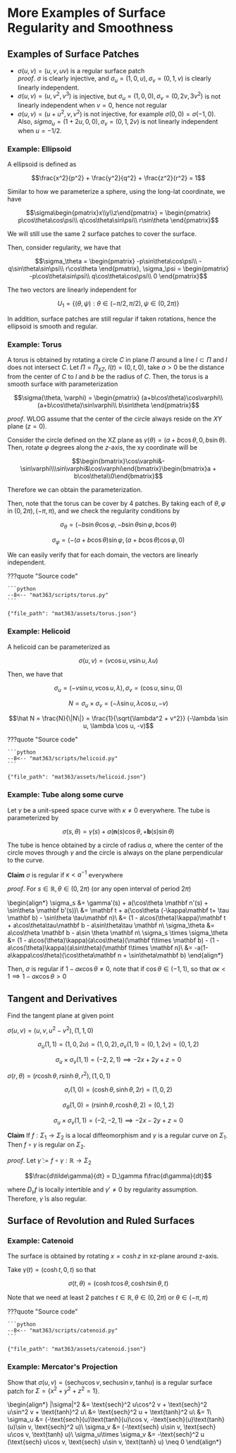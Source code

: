 # More Examples of Surface Regularity and Smoothness

## Examples of Surface Patches

- $\sigma(u,v) = (u,v,uv)$ is a regular surface patch  
    _proof_. $\sigma$ is clearly injective, and $\sigma_u = (1, 0, u), \sigma_v = (0, 1, v)$ is clearly linearly independent. 
- $\sigma(u,v) = (u, v^2, v^3)$ is injective, but $\sigma_u = (1, 0, 0), \sigma_v = (0, 2v, 3v^2)$ is not linearly independent when $v= 0$, hence not regular
- $\sigma(u,v) = (u+u^2 , v, v^2)$ is not injective, for example $\sigma(0, 0) = \sigma(-1, 0)$. Also, $sigma_u = (1+2u, 0, 0), \sigma_v = (0, 1, 2v)$ is not linearly independent when $u=-1/2$. 

### Example: Ellipsoid
A ellipsoid is defined as 

$$\frac{x^2}{p^2} + \frac{y^2}{q^2} + \frac{z^2}{r^2} = 1$$

Similar to how we parameterize a sphere, using the long-lat coordinate, we have 

$$\sigma\begin{pmatrix}x\\y\\z\end{pmatrix} = \begin{pmatrix}
p\cos\theta\cos\psi\\
q\cos\theta\sin\psi\\
r\sin\theta
\end{pmatrix}$$

We will still use the same 2 surface patches to cover the surface. 

Then, consider regularity, we have that 

$$\sigma_\theta = \begin{pmatrix}
-p\sin\theta\cos\psi\\
-q\sin\theta\sin\psi\\
r\cos\theta
\end{pmatrix}, \sigma_\psi = \begin{pmatrix}
-p\cos\theta\sin\psi\\
q\cos\theta\cos\psi\\
0
\end{pmatrix}$$

The two vectors are linearly independent for 

$$U_1 = \{(\theta, \psi): \theta\in(-\pi/2, \pi/2), \psi\in(0, 2\pi)\}$$

In addition, surface patches are still regular if taken rotations, hence the ellipsoid is smooth and regular. 

### Example: Torus

A torus is obtained by rotating a circle $C$ in plane $\Pi$ around a line $l \subset \Pi$ and $l$ does not intersect $C$. Let $\Pi = \Pi_{XZ}$, $l(t) = (0, t, 0)$, take $a > 0$ be the distance from the center of $C$ to $l$ and $b$ be the radius of $C$. 
Then, the torus is a smooth surface with parameterization 

$$\sigma(\theta, \varphi) = \begin{pmatrix}
(a+b\cos\theta)\cos\varphi\\
(a+b\cos\theta)\sin\varphi\\
b\sin\theta
\end{pmatrix}$$

_proof_. WLOG assume that the center of the circle always reside on the $XY$ plane $(z=0)$. 


Consider the circle defined on the XZ plane as $\gamma(\theta) = (a + b\cos\theta, 0, b\sin\theta)$.    
Then, rotate $\varphi$ degrees along the $z$-axis, the xy coordinate will be 

$$\begin{bmatrix}\cos\varphi&-\sin\varphi\\\sin\varphi&\cos\varphi\end{bmatrix}\begin{bmatrix}a + b\cos\theta\\0\end{bmatrix}$$

Therefore we can obtain the parameterization. 

Then, note that the torus can be cover by 4 patches. By taking each of $\theta, \varphi$ in $(0, 2\pi), (-\pi, \pi)$, and we check the regularity conditions by 

$$\sigma_\theta = (-b\sin\theta\cos\varphi, -b\sin\theta\sin\varphi, b\cos\theta)$$


$$\sigma_\varphi = (-(a+b\cos\theta)\sin\varphi, (a+b\cos\theta)\cos\varphi, 0)$$

We can easily verify that for each domain, the vectors are linearly independent. 


???quote "Source code" 

    ```python
    --8<-- "mat363/scripts/torus.py"
    ```


```plotly
{"file_path": "mat363/assets/torus.json"}
```



### Example: Helicoid
A helicoid can be parameterized as 

$$\sigma(u, v) = (v\cos u, v\sin u, \lambda u)$$


Then, we have that 

$$\sigma_u = (-v\sin u, v\cos u, \lambda), \sigma_v = (\cos u, \sin u, 0)$$


$$N = \sigma_u \times \sigma_v = (-\lambda \sin u, \lambda \cos u, -v)$$


$$\hat N = \frac{N}{\|N\|} = \frac{1}{\sqrt{\lambda^2 + v^2}} (-\lambda \sin u, \lambda \cos u, -v)$$




???quote "Source code" 

    ```python
    --8<-- "mat363/scripts/helicoid.py"
    ```


```plotly
{"file_path": "mat363/assets/helicoid.json"}
```



### Example: Tube along some curve
Let $\gamma$ be a unit-speed space curve with $\kappa \neq 0$ everywhere. The tube is parameterized by 

$$\sigma(s, \theta) = \gamma(s) + a(\mathbf n(s)\cos\theta, +\mathbf b(s)\sin \theta)$$

The tube is hence obtained by a circle of radius $a$, where the center of the circle moves through $\gamma$ and the circle is always on the plane perpendicular to the curve. 

__Claim__ $\sigma$ is regular if $\kappa < a^{-1}$ everywhere

_proof_. For $s\in\mathbb R, \theta \in (0, 2\pi)$ (or any open interval of period $2\pi$)

\begin{align*}
\sigma_s &= \gamma'(s) + a(\cos\theta \mathbf n'(s) + \sin\theta \mathbf b'(s))\\
&= \mathbf t + a(\cos\theta (-\kappa\mathbf t+ \tau \mathbf b) - \sin\theta \tau\mathbf n)\\
&= (1 - a\cos(\theta)\kappa)\mathbf t + a\cos\theta\tau\mathbf b - a\sin\theta\tau \mathbf n\\
\sigma_\theta &= a\cos\theta \mathbf b - a\sin \theta \mathbf n\\
\sigma_s \times \sigma_\theta &= (1 - a\cos(\theta)\kappa)(a\cos\theta)(\mathbf t\times \mathbf b) - (1 - a\cos(\theta)\kappa)(a\sin\theta)(\mathbf t\times \mathbf n)\\
&= -a(1-a\kappa\cos\theta)(\cos\theta\mathbf n + \sin\theta\mathbf b)
\end{align*}

Then, $\sigma$ is regular if $1-a\kappa\cos\theta\neq 0$, note that if $\cos\theta\in (-1, 1)$, so that $a\kappa < 1 \implies 1-a\kappa\cos\theta > 0$

## Tangent and Derivatives

Find the tangent plane at given point

$\sigma(u,v) = (u, v, u^2 - v^2), (1, 1, 0)$

$$\sigma_u(1, 1)= (1, 0, 2u) = (1, 0, 2), \sigma_v(1, 1) = (0, 1, 2v) = (0, 1, 2)$$


$$\sigma_u\times \sigma_v(1, 1) = (-2, 2, 1)\implies -2x+2y+z =0$$


$\sigma(r,\theta) = (r\cosh \theta, r\sinh\theta, r^2), (1, 0, 1)$

$$\sigma_r(1, 0) = (\cosh \theta, \sinh\theta, 2r) = (1, 0, 2)$$

$$\sigma_\theta(1, 0) = (r\sinh\theta, r\cosh\theta, 2) = (0, 1, 2)$$

$$\sigma_u\times \sigma_v(1, 1) = (-2, -2, 1)\implies -2x-2y+z =0$$


__Claim__ If $f:\Sigma_1\rightarrow\Sigma_2$ is a local diffeomorphism and $\gamma$ is a regular curve on $\Sigma_1$. Then $f\circ \gamma$ is regular on $\Sigma_2$. 

_proof_. Let $\tilde \gamma := f\circ\gamma : \mathbb R\rightarrow \Sigma_2$

$$\frac{d\tilde\gamma}{dt} = D_\gamma f\frac{d\gamma}{dt}$$

where $D_\gamma f$ is locally intertible and $\gamma' \neq 0$ by regularity assumption. 
Therefore, $\tilde \gamma$ is also regular. 

## Surface of Revolution and Ruled Surfaces

### Example: Catenoid

The surface is obtained by rotating $x=\cosh z$ in xz-plane around z-axis. 

Take $\gamma(t) = (\cosh t, 0, t)$ so that 

$$\sigma(t,\theta) = (\cosh t\cos \theta, \cosh t\sin\theta, t)$$

Note that we need at least 2 patches $t\in\mathbb R, \theta\in (0,2\pi)$ or $\theta\in(-\pi,\pi)$



???quote "Source code" 

    ```python
    --8<-- "mat363/scripts/catenoid.py"
    ```



```plotly
{"file_path": "mat363/assets/catenoid.json"}
```



### Example: Mercator's Projection

Show that $\sigma(u,v) = (\text{sech} u\cos v, \text{sech} u\sin v, \text{tanh} u)$
is a regular surface patch for $\Sigma = \{x^2 + y^2 + z^2 = 1\}$. 

\begin{align*}
\|\sigma\|^2 &= \text{sech}^2 u\cos^2 v + \text{sech}^2 u\sin^2 v + \text{tanh}^2 u\\
&= \text{sech}^2 u + \text{tanh}^2 u\\
&= 1\\
\sigma_u &= (-\text{sech}(u)\text{tanh}(u)\cos v, -\text{sech}(u)\text{tanh}(u)\sin v, \text{sech}^2 u)\\
\sigma_v &= (-\text{sech} u\sin v, \text{sech} u\cos v, \text{tanh} u)\\
\sigma_u\times \sigma_v &= -\text{sech}^2 u (\text{sech} u\cos v, \text{sech} u\sin v, \text{tanh} u) \neq 0
\end{align*}
